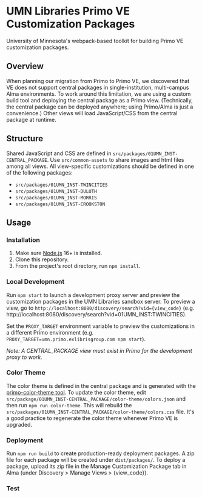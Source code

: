 # UMN Libraries Primo VE Customization Packages
University of Minnesota's webpack-based toolkit for building Primo VE customization packages. 

## Overview
When planning our migration from Primo to Primo VE, we discovered that VE does not support central packages in single-institution, multi-campus Alma environments. To work around this limitation, we are using a custom build tool and deploying the central package as a Primo view. (Technically, the central package can be deployed anywhere; using Primo/Alma is just a convenience.) Other views will load JavaScript/CSS from the central package at runtime. 

## Structure
Shared JavaScript and CSS are defined in `src/packages/01UMN_INST-CENTRAL_PACKAGE`. Use `src/common-assets` to share images and html files among all views. All view-specific customizations should be defined in one of the following packages: 

- `src/packages/01UMN_INST-TWINCITIES`
- `src/packages/01UMN_INST-DULUTH`
- `src/packages/01UMN_INST-MORRIS`
- `src/packages/01UMN_INST-CROOKSTON`

## Usage 
### Installation
1. Make sure [Node.js](https://nodejs.org) 16+ is installed. 
2. Clone this repository.
3. From the project's root directory, run `npm install`.

### Local Development
Run `npm start` to launch a development proxy server and preview the customization packages in the UMN Libraries sandbox server. To preview a view, go to `http://localhost:8080/discovery/search?vid={view_code}` (e.g. http://localhost:8080/discovery/search?vid=01UMN_INST:TWINCITIES).

Set the `PROXY_TARGET` environment variable to preview the customizations in a different Primo environment (e.g. `PROXY_TARGET=umn.primo.exlibrisgroup.com npm start`).

*Note: A CENTRAL_PACKAGE view must exist in Primo for the development proxy to work.*

### Color Theme
The color theme is defined in the central package and is generated with the [primo-color-theme tool](https://github.com/UMNLibraries/primo-color-theme). To update the color theme, edit `src/package/01UMN_INST-CENTRAL_PACKAGE/color-theme/colors.json` and then run `npm run color-theme`. This will rebuild the `src/packages/01UMN_INST-CENTRAL_PACKAGE/color-theme/colors.css` file. It's a good practice to regenerate the color theme whenever Primo VE is upgraded.

### Deployment
Run `npm run build` to create production-ready deployment packages. A zip file for each package will be created under `dist/packages/`. To deploy a package, upload its zip file in the Manage Customization Package tab in Alma (under Discovery > Manage Views > {view_code}).

### Test

